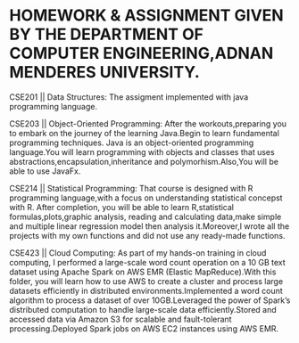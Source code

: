 # HOMEWORK & ASSIGNMENT GIVEN BY THE DEPARTMENT OF COMPUTER ENGINEERING,ADNAN MENDERES UNIVERSITY.

CSE201 || Data Structures: The assigment implemented with java programming language.

CSE203 || Object-Oriented Programming: After the workouts,preparing you to embark on the journey of the learning Java.Begin to learn fundamental  programming techniques. Java is an object-oriented programming language.You will learn programming with objects and classes that uses abstractions,encapsulation,inheritance and polymorhism.Also,You will be able to use JavaFx.

CSE214 || Statistical Programming: That course is designed with R programming language,with a focus on understanding statistical concepst with R. After completion, you will be able to learn R,statistical formulas,plots,graphic analysis, reading and calculating data,make simple and multiple linear regression model  then analysis it.Moreover,I wrote all the projects with my own functions and did not use any ready-made functions.

CSE423 || Cloud Computing: As part of my hands-on training in cloud computing, I performed a large-scale word count operation on a 10 GB text dataset using Apache Spark on AWS EMR (Elastic MapReduce).With this folder, you will learn how to use AWS to create a cluster and process large datasets efficiently in distributed environments.Implemented a word count algorithm to process a dataset of over 10GB.Leveraged the power of Spark’s distributed computation to handle large-scale data efficiently.Stored and accessed data via Amazon S3 for scalable and fault-tolerant processing.Deployed Spark jobs on AWS EC2 instances using AWS EMR.
